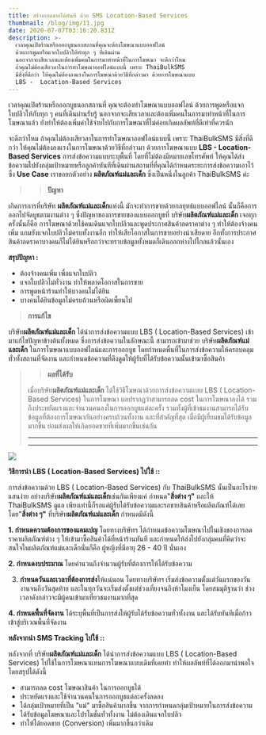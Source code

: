 ```yaml
---
title: สร้างยอดขายได้ทันที ด้วย SMS Location-Based Services
thumbnail: /blog/img/11.jpg
date: 2020-07-07T03:16:20.831Z
description: >-
  เวลาคุณเปิดร้านหรือออกบูธนอกสถานที่คุณจะต้องโฆษณาแบบออฟไลน์
  ด้วยการพูดหรือแจกใบปลิวให้ทำทุก ๆ ที่เดินผ่าน
  นอกจากจะเสียเวลาและต้องเพิ่มคนในการมาทำหน้าที่ในการโฆษณา จะดีกว่าไหม
  ถ้าคุณไม่ต้องเสียวลาในการทำโฆษณาออฟไลน์แบบนี้ เพราะ ThaiBulkSMS
  มีสิ่งที่ดีกว่า ให้คุณไม่ต้องลงแรงในการโฆษณาด้วยวิธีที่กล่าวมา ด้วยการโฆษณาแบบ
  LBS -  Location-Based Services
---
```

เวลาคุณเปิดร้านหรือออกบูธนอกสถานที่ คุณจะต้องทำโฆษณาแบบออฟไลน์ ด้วยการพูดหรือแจกใบปลิวให้กับทุก ๆ คนที่เดินผ่านรับรู้ นอกจากจะเสียเวลาและต้องเพิ่มคนในการมาทำหน้าที่ในการโฆษณาแล้ว ยังทำให้ต้องเพิ่มค่าใช้จ่ายไปกับการโฆษณาที่ไม่ค่อยเกิดผลลัพท์ที่ดีเท่าที่ควรนัก 

จะดีกว่าไหม ถ้าคุณไม่ต้องเสียวลาในการทำโฆษณาออฟไลน์แบบนี้ เพราะ ThaiBulkSMS มีสิ่งที่ดีกว่า ให้คุณไม่ต้องลงแรงในการโฆษณาด้วยวิธีที่กล่าวมา ด้วยการโฆษณาแบบ **LBS -  Location-Based Services**  การส่งข้อความแบบระบุพื้นที่ โดยที่ไม่ต้องมีหมายเลขโทรศัพท์ ให้คุณได้ส่งข้อความไปยังกลุ่มเป้าหมายหรือลูกค้าทันทีที่เดินผ่านสถานที่ที่คุณได้กำหนดระยะการส่งข้อความเอาไว้ ซึ่ง **Use Case** เราขอยกตัวอย่าง **ผลิตภัณฑ์แม่และเด็ก** ซึ่งเป็นหนึ่งในลูกค้า ThaiBulkSMS ค่ะ

> > **ปัญหา**

เกิดการการที่บริษัท **ผลิตภัณฑ์แม่และเด็ก**แห่งนี้ มักจะทำการขายด้วยกลยุทธ์แบบออฟไลน์ นั้นก็คือการออกไปจัดบูธตามงานต่าง ๆ  ซึ่งปัญหาของการขายของแบบออกบูธที่ บริษัท**ผลิตภัณฑ์แม่และเด็ก** เจอทุกครั้งนั้นก็คือ การโฆษณาด้วยใช้คนเดินแจกใบปลิวและพูดประกาศสินค้าลดราคาต่าง ๆ ทำให้ต้องจ้างคนเพิ่ม แถมยังแจกใบปลิวไม่ครบทั้งงานอีก ทำให้เสียโอกาสในการขายอย่างน่าเสียดาย  อีกทั้งการประกาศสินค้าลดราคาบางคนก็ไม่ได้ยินหรือกว่าจะทราบข้อมูลทั้งหมดก็เดินออกห่างไปไกลแล้วนั้นเอง

**สรุปปัญหา :**

* ต้องจ้างคนเพิ่ม เพื่อแจกใบปลิว
* แจกใบปลิวไม่ทั่วงาน ทำให้พลาดโอกาสในการขาย
* การพูดหน้าร้านทำให้บางคนไม่ได้ยิน
* บางคนได้ยินข้อมูลไม่ครบถ้วนหรือผิดเพี้ยนไป

> **การแก้ไข**

บริษัท**ผลิตภัณฑ์แม่และเด็ก** ได้นำการส่งข้อความแบบ LBS ( Location-Based Services) เข้ามาแก้ไขปัญหาข้างต้นทั้งหมด ซึ่งการส่งข้อความในลักษณะนี้ สามารถเข้ามาช่วย บริษัท**ผลิตภัณฑ์แม่และเด็ก** ในการโฆษณาแบบออฟไลน์และการออกบูธ โดยกำหนดพื้นที่ในการส่งข้อความให้ครอบคลุมทั่วทั้งสถานที่จัดงาน และกำหนดข้อความที่ดึงดูดให้ผู้รับที่ได้รับข้อความนั้นเข้ามาซื้อสินค้า

> > **ผลที่ได้รับ**
>
> เมื่อบริษัท**ผลิตภัณฑ์แม่และเด็ก** ได้ใช้วิธีโฆษณาด้วยการส่งข้อความแบบ  LBS ( Location-Based Services) ในการโฆษณา ผลปรากฏว่าสามารถลด cost ในการโฆษณาลงได้ รวมถึงประหยัดแรงและจำนวนคนลงในการออกบูธแต่ละครั้ง รวมทั้งผู้ที่เข้าชมงานสามารถได้รับข้อมูลที่ต้องการโฆษณากันอย่างครบถ้วนทั้งงาน และที่สำคัญที่สุด เมื่อมีผู้เยี่ยมชมได้รับข้อมูลมากขึ้น ย่อมส่งผลให้เกิดยอดขายที่เพิ่มมากขึ้นเช่นกัน 
>
> ****
>
> ****

![](/blog/img/locator-icon-red-color-showing-street-map_99087-87.jpg)

**วิธีการนำ LBS ( Location-Based Services) ไปใช้ ::**

การส่งข้อความด้วย LBS  ( Location-Based Services) กับ ThaiBulkSMS นั้นเป็นอะไรง่ายแสนง่าย อย่างบริษัท**ผลิตภัณฑ์แม่และเด็ก**เช่นกันเพียงแค่ กำหนด"**สิ่งต่าง ๆ"** และให้ ThaiBulkSMS ดูแล เพียงเท่านี้ก็รอแค่ผู้รับได้รับข้อความและรอขายสินค้าหรือผลิตภัณฑ์ได้เลย โดย"**สิ่งต่าง ๆ"** ที่บริษัท**ผลิตภัณฑ์แม่และเด็ก** กำหนดมีดังนี้

**1. กำหนดความต้องการของแคมเปญ**  โดยทางบริษัทฯ ได้กำหนดข้อความโฆษณาไปในเชิงของการลดราคาผลิตภัณฑ์ต่าง ๆ ให้เข้ามาซื้อสินค้าได้ที่หน้าร้านทันที และกำหนดให้ส่งไปยังกลุ่มคนที่คิดว่าจะสนใจในผลิตภัณฑ์แม่และเด็กนั่นก็คือ ผู้หญิงที่มีอายุ 26 - 40 ปี นั่นเอง

**2. กำหนดงบประมาณ** โดยคำนวนถึงจำนวนผู้รับที่ต้องการให้ได้รับข้อความ

3. **กำหนดวันและเวลาที่ต้องการส่ง**ให้แน่นอน โดยทางบริษัทฯ เริ่มส่งข้อความตั้งแต่วันแรกของวันงานจนถึงวันสุดท้าย และในทุกวันจะเริ่มส่งตั้งแต่ช่วงเที่ยงจนถึงห้าโมงเย็น โดยสมมุติฐานว่า ช่วงเวลาดังกล่าวจะมีผู้คนเข้ามาเที่ยวชมงานมากที่สุด 

**4. กำหนดพื้นที่จัดงาน** ได้ระบุพื้นที่เป็นการส่งให้ผู้รับได้รับข้อความทั่วทั้งงาน และได้รับทันทีเมื่อก้าวเข้าสู่บริเวณพื้นที่จัดงาน 





**หลังจากนำ SMS Tracking ไปใช้ ::**

หลังจากที่ บริษัท**ผลิตภัณฑ์แม่และเด็ก** ได้นำการส่งข้อความแบบ LBS ( Location-Based Services) ไปใช้ในการโฆษณาแทนการโฆษณาแบบเดิมที่เคยทำ ทำให้ผลลัพท์ที่ได้ออกมาน่าพอใจ โดยสรุปได้ดังนี้

* สามารถลด cost โฆษณาสินค้า ในการออกบูธได้
* ประหยัดแรงและใช้จำนวนคนในการออกบูธแต่ละครั้งลดลง
* ได้กลุ่มเป้าหมายที่เป็น "แม่" มาซื้อสินค้ามากขึ้น จากการกำหนดกลุ่มเป้าหมายในการส่งข้อความ
* ได้รับข้อมูลโฆษณาและโปรโมชั่นทั่วทั้งงาน ไม่ต้องเดินแจกใบปลิว
* ทำให้ได้ยอดขาย (Conversion) เพิ่มมากขึ้นกว่าเดิม 



>
